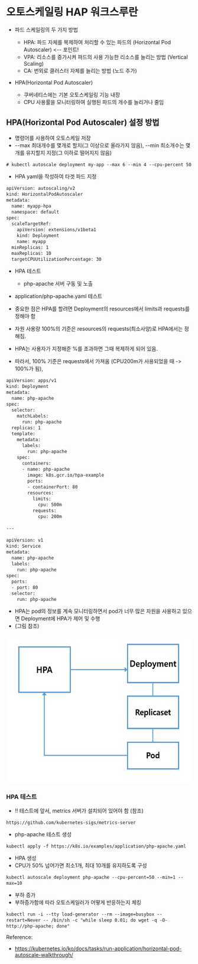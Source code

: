 # 오토스케일링 HAP 워크스루란
- 파드 스케일링의 두 가지 방법
   - HPA: 파드 자체를 복제하여 처리할 수 있는 파드의 (Horizontal Pod Autoscaler) <-- 포인트!
   - VPA: 리소스를 증가시켜 파드의 사용 가능한 리소스를 늘리는 방법 (Vertical Scaling)
   - CA: 번외로 클러스터 자체를 늘리는 방법 (노드 추가)

- HPA(Horizontal Pod Autoscaler)
   - 쿠버네티스에는 기본 오토스케일링 기능 내장
   - CPU 사용률을 모니터링하여 실행된 파드의 개수를 늘리거나 줄임 


## HPA(Horizontal Pod Autoscaler) 설정 방법
- 명령어를 사용하여 오토스케일 저장
- --max 최대개수를 몇개로 할지(그 이상으로 올라가지 않음), --min 최소개수는 몇개를 유지할지 지정(그 이하로 떨어지지 않음)

```
# kubectl autoscale deployment my-app --max 6 --min 4 --cpu-percent 50
```

- HPA yaml을 작성하여 타겟 파드 지정
```
apiVersion: autoscaling/v2
kind: HorizontalPodAutoscaler
metadata:
  name: myapp-hpa
  namespace: default
spec:
  scaleTargetRef:
    apiVersion: extensions/v1beta1
    kind: Deployment
    name: myapp
  minReplicas: 1
  maxReplicas: 10
  targetCPUUtilizationPercentage: 30
```
  
- HPA 테스트
   - php-apache 서버 구동 및 노출

- application/php-apache.yaml 테스트
- 중요한 점은 HPA를 할려면 Deployment의 resources에서 limits과 requests를 정해야 함
- 자원 사용량 100%의 기준은 resources의 requests(최소사양)로 HPA에서는 정해짐.
- HPA는 사용자가 지정해준 %를 초과하면 그때 복제하게 되어 있음.
- 따라서, 100% 기준은 requests에서 가져옴 (CPU200m가 사용되었을 때 -> 100%가 됨),
```
apiVersion: apps/v1
kind: Deployment
metadata:
  name: php-apache
spec:
  selector:
    matchLabels:
      run: php-apache
  replicas: 1
  template:
    metadata:
      labels:
        run: php-apache
    spec:
      containers:
      - name: php-apache
        image: k8s.gcr.io/hpa-example
        ports:
        - containerPort: 80
        resources:
          limits:
            cpu: 500m
          requests:
            cpu: 200m

---

apiVersion: v1
kind: Service
metadata:
  name: php-apache
  labels:
    run: php-apache
spec:
  ports:
  - port: 80
  selector:
    run: php-apache
```

- HPA는 pod의 정보를 계속 모니터링하면서 pod가 너무 많은 자원을 사용하고 있으면 Deployment에 HPA가 제어 및 수행 
- (그림 참조)

<img src="https://github.com/Virusuki/Kubernetes/blob/main/k8s-develop/Logging%20(container)/files/img/HPA%20process.PNG" width="550px" height="400px" title="px(픽셀) 크기 설정" alt="kiari conne"></img><br/>

### HPA 테스트
- !! 테스트에 앞서, metrics 서버가 설치되어 있어야 함 (참조)
```
https://github.com/kubernetes-sigs/metrics-server
```
- php-apache 테스트 생성 
```
kubectl apply -f https://k8s.io/examples/application/php-apache.yaml
```

- HPA 생성
- CPU가 50% 넘어가면 최소1개, 최대 10개를 유지하도록 구성
```
kubectl autoscale deployment php-apache --cpu-percent=50 --min=1 --max=10
```

- 부하 증가
- 부하증가함에 따라 오토스케일러가 어떻게 반응하는지 체킹
```
kubectl run -i --tty load-generator --rm --image=busybox --restart=Never -- /bin/sh -c "while sleep 0.01; do wget -q -O- http://php-apache; done"
```



Reference:
- https://kubernetes.io/ko/docs/tasks/run-application/horizontal-pod-autoscale-walkthrough/
  
